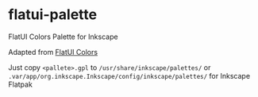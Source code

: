flatui-palette
==============

FlatUI Colors Palette for Inkscape

Adapted from [FlatUI Colors](http://flatuicolors.com/)

Just copy `<pallete>.gpl` to `/usr/share/inkscape/palettes/` or `.var/app/org.inkscape.Inkscape/config/inkscape/palettes/` for Inkscape Flatpak

